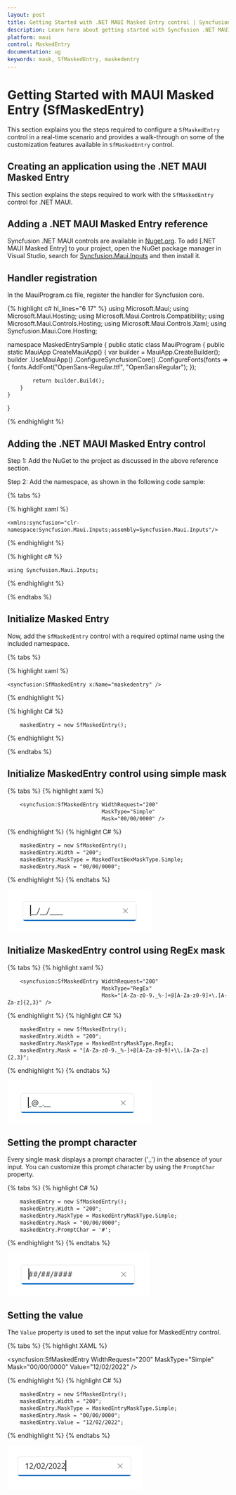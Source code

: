 ```yaml
---
layout: post
title: Getting Started with .NET MAUI Masked Entry control | Syncfusion
description: Learn here about getting started with Syncfusion .NET MAUI Masked Entry (SfMaskedEntry) control, its elements, and more.
platform: maui
control: MaskedEntry
documentation: ug 
keywords: mask, SfMaskedEntry, maskedentry
---
```


# Getting Started with MAUI Masked Entry (SfMaskedEntry)

This section explains you the steps required to configure a `SfMaskedEntry` control in a real-time scenario and provides a walk-through on some of the customization features available in `SfMaskedEntry` control.

## Creating an application using the .NET MAUI Masked Entry

This section explains the steps required to work with the `SfMaskedEntry` control for .NET MAUI.

## Adding a .NET MAUI Masked Entry reference

Syncfusion .NET MAUI controls are available in [Nuget.org](https://www.nuget.org/). To add [.NET MAUI Masked Entry] to your project, open the NuGet package manager in Visual Studio, search for [Syncfusion.Maui.Inputs](https://www.nuget.org/packages/Syncfusion.Maui.Inputs) and then install it.

## Handler registration 

 In the MauiProgram.cs file, register the handler for Syncfusion core.

{% highlight c# hl_lines="6 17" %}
using Microsoft.Maui;
using Microsoft.Maui.Hosting;
using Microsoft.Maui.Controls.Compatibility;
using Microsoft.Maui.Controls.Hosting;
using Microsoft.Maui.Controls.Xaml;
using Syncfusion.Maui.Core.Hosting;

namespace MaskedEntrySample
{
    public static class MauiProgram
    {
        public static MauiApp CreateMauiApp()
        {
            var builder = MauiApp.CreateBuilder();
            builder
            .UseMauiApp<App>()
            .ConfigureSyncfusionCore()
            .ConfigureFonts(fonts =>
            {
                fonts.AddFont("OpenSans-Regular.ttf", "OpenSansRegular");
            });

            return builder.Build();
        }      
    }
}   

{% endhighlight %} 

## Adding the .NET MAUI Masked Entry control

Step 1: Add the NuGet to the project as discussed in the above reference section. 

Step 2: Add the namespace, as shown in the following code sample:

{% tabs %}

{% highlight xaml %}

	<xmlns:syncfusion="clr-namespace:Syncfusion.Maui.Inputs;assembly=Syncfusion.Maui.Inputs"/>

{% endhighlight %}

{% highlight c# %}

	using Syncfusion.Maui.Inputs;

{% endhighlight %}

{% endtabs %}

## Initialize Masked Entry

Now, add the `SfMaskedEntry` control with a required optimal name using the included namespace.

{% tabs %}

{% highlight xaml %}

	<syncfusion:SfMaskedEntry x:Name="maskedentry" />
	
{% endhighlight %}

{% highlight C# %}

        maskedEntry = new SfMaskedEntry();

{% endhighlight %}

{% endtabs %}
 ## Initialize MaskedEntry control using simple mask

{% tabs %}
{% highlight xaml %}

        <syncfusion:SfMaskedEntry WidthRequest="200"
                                  MaskType="Simple"
                                  Mask="00/00/0000" />

{% endhighlight %}
{% highlight C# %}

        maskedEntry = new SfMaskedEntry();
        maskedEntry.Width = "200";
        maskedEntry.MaskType = MaskedTextBoxMaskType.Simple;
        maskedEntry.Mask = "00/00/0000";

{% endhighlight %}
{% endtabs %}

![Simple mask in MAUI MaskedEntry](MaskedEntry_Images/maui_simple_mask.png)

## Initialize MaskedEntry control using RegEx mask

{% tabs %}
{% highlight xaml %}

        <syncfusion:SfMaskedEntry WidthRequest="200"
                                  MaskType="RegEx"
                                  Mask="[A-Za-z0-9._%-]+@[A-Za-z0-9]+\.[A-Za-z]{2,3}" />

{% endhighlight %}
{% highlight C# %}

        maskedEntry = new SfMaskedEntry();
        maskedEntry.Width = "200";
        maskedEntry.MaskType = MaskedEntryMaskType.RegEx;
        maskedEntry.Mask = "[A-Za-z0-9._%-]+@[A-Za-z0-9]+\\.[A-Za-z]{2,3}";


{% endhighlight %}
{% endtabs %}

![RegEx mask in MAUI MaskedEntry](MaskedEntry_Images/maui_regex_mask.png)

## Setting the prompt character

Every single mask displays a prompt character ('_') in the absence of your input. You can customize this prompt character by using the `PromptChar` property.

{% tabs %}
{% highlight C# %}

        maskedEntry = new SfMaskedEntry();
        maskedEntry.Width = "200";
        maskedEntry.MaskType = MaskedEntryMaskType.Simple;
        maskedEntry.Mask = "00/00/0000";
        maskedEntry.PromptChar = '#';


{% endhighlight %}
{% endtabs %}

![WinUI MaskedEntry prompt character](MaskedEntry_Images/maui_masked_entry_prompt_char.png)

## Setting the value

The `Value` property is used to set the input value for MaskedEntry control.

{% tabs %}
{% highlight XAML %}

<syncfusion:SfMaskedEntry WidthRequest="200"
                          MaskType="Simple"
                          Mask="00/00/0000"
                          Value="12/02/2022" />

{% endhighlight %}
{% highlight C# %}

        maskedEntry = new SfMaskedEntry();
        maskedEntry.Width = "200";
        maskedEntry.MaskType = MaskedEntryMaskType.Simple;
        maskedEntry.Mask = "00/00/0000";
        maskedEntry.Value = "12/02/2022";


{% endhighlight %}
{% endtabs %}

![WinUI MaskedEntry value](MaskedEntry_Images/maui_masked_entry_value.png)



